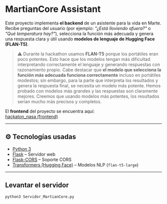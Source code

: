 # MartianCore Assistant

Este proyecto implementa **el backend** de un asistente para la vida en Marte.  
Recibe preguntas del usuario (por ejemplo: *"¿Está lloviendo afuera?"* o *"Qué temperatura hay?"*), selecciona la función más adecuada y genera una respuesta clara y útil usando **modelos de lenguaje de Hugging Face (FLAN-T5)**.

> ⚠️ Durante la hackathon usamos **FLAN-T5** porque los portátiles eran poco potentes. Esto hace que los modelos tengan más dificultad interpretando correctamente el lenguaje y generando respuestas con razonamiento propio. Cabe destacar que **el modelo que selecciona la función más adecuada funciona correctamente** incluso en portátiles modestos; sin embargo, para la parte que interpreta los resultados y genera la respuesta final, se necesita un modelo más potente. Hemos probado con modelos más grandes y las respuestas son claramente mejores. Creemos que usando modelos más potentes, los resultados serían mucho más precisos y completos.


El **frontend** del proyecto se encuentra aquí:  
[hackaton_nasa (frontend)](https://github.com/sebasgit27/hackaton_nasa)

---

## ⚙️ Tecnologías usadas
- [Python 3](https://www.python.org/)
- [Flask](https://flask.palletsprojects.com/) – Servidor web
- [Flask-CORS](https://flask-cors.readthedocs.io/) – Soporte CORS
- [Transformers (Hugging Face)](https://huggingface.co/transformers/) – Modelos NLP (`flan-t5-large`)

---

## Levantar el servidor

``` bash
python3 Servidor_MartianCore.py
```
